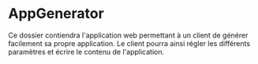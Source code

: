 AppGenerator
======
Ce dossier contiendra l'application web permettant à un client de générer facilement sa propre application. Le client pourra ainsi régler les différents paramètres et écrire le contenu de l'application.

